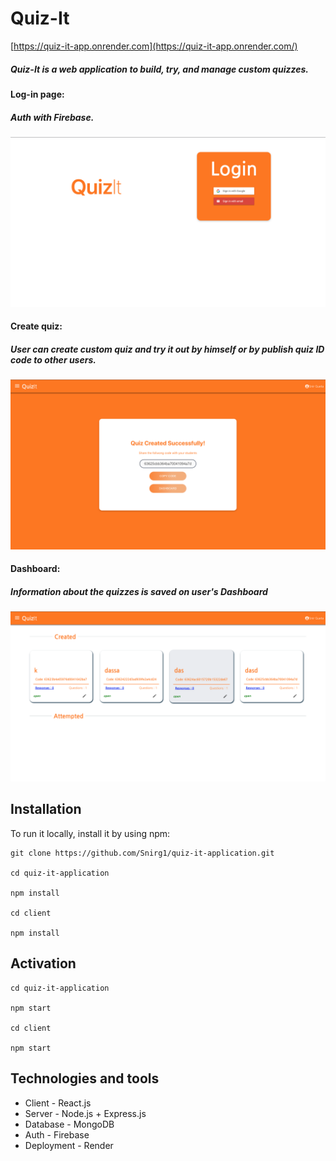 # Quiz-It

[https://quiz-it-app.onrender.com](https://quiz-it-app.onrender.com/)

##### Quiz-It is a web application to build, try, and manage custom quizzes.

#### Log-in page:
##### Auth with Firebase. 


![](https://github.com/Snirg1/quiz-it-application/blob/main/login%20ss.png?raw=true)

#### Create quiz:
##### User can create custom quiz and try it out by himself or by publish quiz ID code to other users.


![](https://github.com/Snirg1/quiz-it-application/blob/main/quiz%20code%20ss.png?raw=true)

#### Dashboard:
##### Information about the quizzes is saved on user's Dashboard


![](https://github.com/Snirg1/quiz-it-application/blob/main/dashboard%20ss.png?raw=true)




## Installation

To run it locally, install it by using npm:
```
git clone https://github.com/Snirg1/quiz-it-application.git

cd quiz-it-application

npm install

cd client

npm install
```

## Activation
```
cd quiz-it-application

npm start

cd client

npm start
```

## Technologies and tools

* Client - React.js
* Server - Node.js + Express.js
* Database -  MongoDB
* Auth - Firebase
* Deployment - Render 

